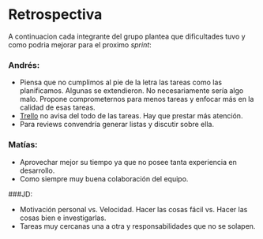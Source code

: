 # Retrospectiva

A continuacion cada integrante del grupo plantea que dificultades tuvo y como podria mejorar para el proximo *sprint*:

### Andrés:
- Piensa que no cumplimos al pie de la letra las tareas  como las planificamos. Algunas se extendieron. No necesariamente sería algo malo. Propone comprometernos para menos tareas y enfocar más en la calidad de esas tareas.
- [Trello](www.trello.com) no avisa del todo de las tareas. Hay que prestar más atención.
- Para reviews convendría generar listas y discutir sobre ella.

### Matías:

- Aprovechar mejor su tiempo ya que no posee tanta experiencia en desarrollo.
- Como siempre muy buena colaboración del equipo.

###JD:

- Motivación personal vs. Velocidad. Hacer las cosas fácil vs. Hacer las cosas bien e investigarlas.
- Tareas muy cercanas una a otra y responsabilidades que no se solapen.

